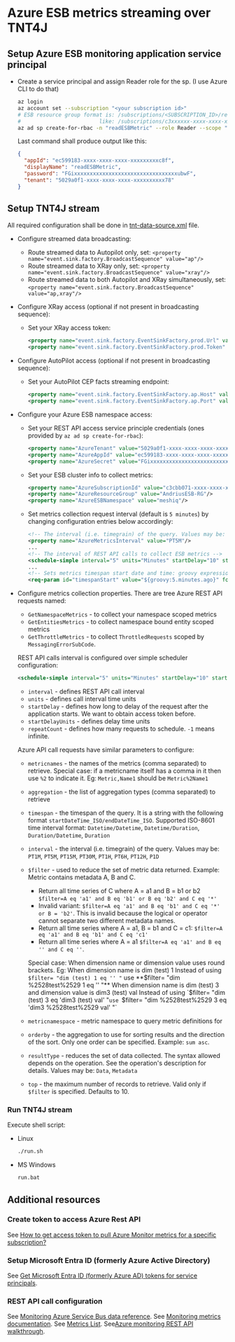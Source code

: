 
# Azure ESB metrics streaming over TNT4J

## Setup Azure ESB monitoring application service principal

* Create a service principal and assign Reader role for the sp. (I use Azure CLI to do that)
  ```bash
  az login
  az account set --subscription "<your subscription id>"
  # ESB resource group format is: /subscriptions/<SUBSCRIPTION_ID>/resourceGroups/<RESOURCE_GROUP_NAME>
  #                         like: /subscriptions/c3xxxxxx-xxxx-xxxx-xxxx-xxxxxxxxxxf8/resourceGroups/AndriusESB-RG
  az ad sp create-for-rbac -n "readESBMetric" --role Reader --scope "<list of ESB bound resource groups to read metrics>" 
  ```
  Last command shall produce output like this:
  ```json
  {
    "appId": "ec599183-xxxx-xxxx-xxxx-xxxxxxxxxc8f",
    "displayName": "readESBMetric",
    "password": "FGixxxxxxxxxxxxxxxxxxxxxxxxxxxxxxxxxubwF",
    "tenant": "5029a0f1-xxxx-xxxx-xxxx-xxxxxxxxxx78"
  }
  ```

## Setup TNT4J stream

All required configuration shall be done in [tnt-data-source.xml](tnt-data-source.xml) file.

* Configure streamed data broadcasting:
  * Route streamed data to Autopilot only, set: `<property name="event.sink.factory.BroadcastSequence" value="ap"/>`
  * Route streamed data to XRay only, set: `<property name="event.sink.factory.BroadcastSequence" value="xray"/>`
  * Route streamed data to both Autopilot and XRay simultaneously, set: `<property name="event.sink.factory.BroadcastSequence" value="ap,xray"/>`   
* Configure XRay access (optional if not present in broadcasting sequence):
  * Set your XRay access token:
    ```xml
    <property name="event.sink.factory.EventSinkFactory.prod.Url" value="https://data.jkoolcloud.com"/>
    <property name="event.sink.factory.EventSinkFactory.prod.Token" value="388xxxxx-xxxx-xxxx-xxxx-xxxxxxxxxxb3"/>
    ```
* Configure AutoPilot access (optional if not present in broadcasting sequence):
  * Set your AutoPilot CEP facts streaming endpoint:
    ```xml
    <property name="event.sink.factory.EventSinkFactory.ap.Host" value="<AP_CEP_IP/HOST>"/>
    <property name="event.sink.factory.EventSinkFactory.ap.Port" value="6060"/>
    ```
* Configure your Azure ESB namespace access: 
  * Set your REST API access service principle credentials (ones provided by `az ad sp create-for-rbac`):
    ```xml
    <property name="AzureTenant" value="5029a0f1-xxxx-xxxx-xxxx-xxxxxxxxxx78"/>
    <property name="AzureAppId" value="ec599183-xxxx-xxxx-xxxx-xxxxxxxxxc8f"/>
    <property name="AzureSecret" value="FGixxxxxxxxxxxxxxxxxxxxxxxxxxxxxxxxxubwF"/>
    ```
  * Set your ESB cluster info to collect metrics:
    ```xml
    <property name="AzureSubscriptionId" value="c3cbb071-xxxx-xxxx-xxxx-xxxxxxxxxxf8"/>
    <property name="AzureResourceGroup" value="AndriusESB-RG"/>
    <property name="AzureESBNamespace" value="meshiq"/>
    ```
  * Set metrics collection request interval (default is `5 minutes`) by changing configuration entries below accordingly:
    ```xml 
    <!-- The interval (i.e. timegrain) of the query. Values may be: PT1M, PT5M, PT15M, PT30M, PT1H, PT6H, PT12H, P1D -->
    <property name="AzureMetricsInterval" value="PT5M"/>
    ...
    <!-- The interval of REST API calls to collect ESB metrics -->
    <schedule-simple interval="5" units="Minutes" startDelay="10" startDelayUnits="Seconds" repeatCount="-1"/>
    ...
    <!-- Sets metrics timespan start date and time: groovy expression to calculate timestamp for 5 minutes back from now -->
    <req-param id="timespanStart" value="${groovy:5.minutes.ago}" format="yyyy-MM-dd'T'HH:mm:ss'Z'" timezone="UTC" transient="true"/>
    ```
* Configure metrics collection properties. There are tree Azure REST API requests named:
  * `GetNamespaceMetrics` - to collect your namespace scoped metrics 
  * `GetEntitiesMetrics` - to collect namespace bound entity scoped metrics 
  * `GetThrottleMetrics` - to collect `ThrottledRequests` scoped by `MessagingErrorSubCode`.

  REST API calls interval is configured over simple scheduler configuration:
  ```xml 
  <schedule-simple interval="5" units="Minutes" startDelay="10" startDelayUnits="Seconds" repeatCount="-1"/>
  ```
  * `interval` - defines REST API call interval
  * `units` - defines call interval time units
  * `startDelay` - defines how long to delay of the request after the application starts. We want to obtain access token before.
  * `startDelayUnits` - defines delay time units
  * `repeatCount` - defines how many requests to schedule. `-1` means infinite.

  Azure API call requests have similar parameters to configure:
  * `metricnames` - the names of the metrics (comma separated) to retrieve. Special case: if a metricname itself has a comma in it then use 
    `%2` to indicate it. Eg: `Metric,Name1` should be `Metric%2Name1`
  * `aggregation` - the list of aggregation types (comma separated) to retrieve
  * `timespan` - the timespan of the query. It is a string with the following format `startDateTime_ISO/endDateTime_ISO`. Supported ISO-8601 
     time interval format: `Datetime/Datetime`, `Datetime/Duration`, `Duration/Datetime`, `Duration` 
  * `interval` - the interval (i.e. timegrain) of the query. Values may be: `PT1M`, `PT5M`, `PT15M`, `PT30M`, `PT1H`, `PT6H`, `PT12H`, `P1D`
  * `$filter` - used to reduce the set of metric data returned. Example: Metric contains metadata A, B and C. 
    - Return all time series of C where A = a1 and B = b1 or b2 `$filter=A eq 'a1' and B eq 'b1' or B eq 'b2' and C eq '*'` 
    - Invalid variant: `$filter=A eq 'a1' and B eq 'b1' and C eq '*' or B = 'b2'`. This is invalid because the logical or operator cannot 
    separate two different metadata names. 
    - Return all time series where A = a1, B = b1 and C = c1: `$filter=A eq 'a1' and B eq 'b1' and C eq 'c1'` 
    - Return all time series where A = a1 `$filter=A eq 'a1' and B eq '' and C eq ''`.

    Special case: When dimension name or dimension value uses round brackets. Eg: When dimension name is dim (test) 1 Instead of using 
    `$filter= "dim (test) 1 eq '' "` use **$filter= "dim %2528test%2529 1 eq '' "** When dimension name is dim (test) 3 and dimension value 
    is dim3 (test) val Instead of using `$filter= "dim (test) 3 eq 'dim3 (test) val' "` use 
    `$filter= "dim %2528test%2529 3 eq 'dim3 %2528test%2529 val' "` 
  * `metricnamespace` - metric namespace to query metric definitions for
  * `orderby` - the aggregation to use for sorting results and the direction of the sort. Only one order can be specified. Example: `sum asc`.
  * `resultType` - reduces the set of data collected. The syntax allowed depends on the operation. See the operation's description for 
     details. Values may be: `Data`, `Metadata`
  * `top` - the maximum number of records to retrieve. Valid only if `$filter` is specified. Defaults to 10.

### Run TNT4J stream

Execute shell script:
* Linux
  ```bash
  ./run.sh
  ```
* MS Windows
  ```cmd
  run.bat
  ```

## Additional resources

### Create token to access Azure Rest API

See [How to get access token to pull Azure Monitor metrics for a specific subscription?](https://stackoverflow.com/questions/60516007/how-to-get-access-token-to-pull-azure-monitor-metrics-for-a-specific-subscriptio)

### Setup Microsoft Entra ID (formerly Azure Active Directory)

See [Get Microsoft Entra ID (formerly Azure AD) tokens for service principals](https://learn.microsoft.com/en-us/azure/databricks/dev-tools/service-prin-aad-token).

### REST API call configuration

See [Monitoring Azure Service Bus data reference](https://learn.microsoft.com/en-us/azure/service-bus-messaging/monitor-service-bus-reference#metrics).
See [Monitoring metrics documentation](https://learn.microsoft.com/en-us/rest/api/monitor/metrics/list?tabs=HTTP).
See [Metrics List](https://learn.microsoft.com/en-us/azure/azure-monitor/reference/supported-metrics/microsoft-servicebus-namespaces-metrics).
See[Azure monitoring REST API walkthrough](https://learn.microsoft.com/en-us/azure/azure-monitor/essentials/rest-api-walkthrough?tabs=portal).
